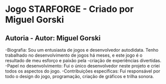 # Jogo STARFORGE - Criado por Miguel Gorski 

## Autoria - Autor: Miguel Gorski

-Biografia: Sou um entusiasta de jogos e desenvolvedor autodidata. Tenho trabalhado no desenvolvimento de jogos há meses, e este jogo é o resultado de meu esforço e paixão pela -criação de experiências divertidas.
-Papel no desenvolvimento: Fui o único desenvolvedor neste projeto e criei todos os aspectos do jogo. 
-Contribuições específicas: Fui responsável por todo o design do jogo, programação, criação de gráficos e trilha sonora.

